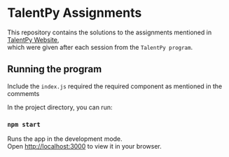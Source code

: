 
# TalentPy Assignments

This repository contains the solutions to the assignments mentioned in [TalentPy Website](http://talent-ui.herokuapp.com/),\
which were given after each session from the `TalentPy program`.

## Running the program

Include the `index.js` required the required component as mentioned in the commemts

In the project directory, you can run:
### `npm start`

Runs the app in the development mode.\
Open [http://localhost:3000](http://localhost:3000) to view it in your browser.


